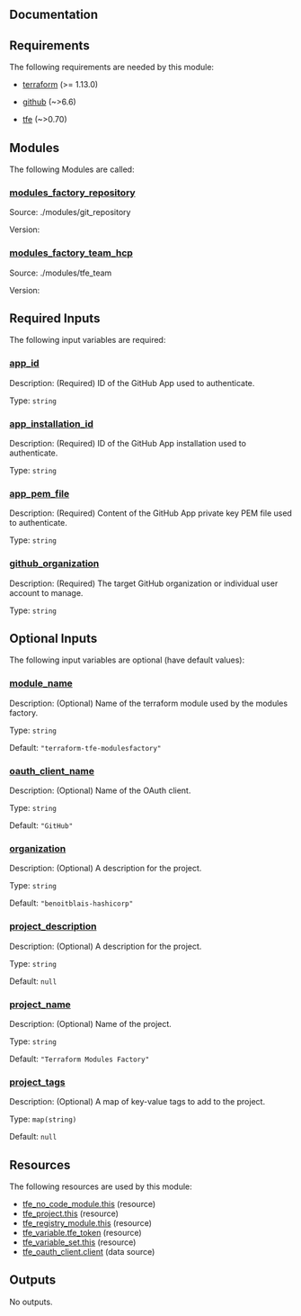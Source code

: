 <!-- BEGIN_TF_DOCS -->


## Documentation

## Requirements

The following requirements are needed by this module:

- <a name="requirement_terraform"></a> [terraform](#requirement\_terraform) (>= 1.13.0)

- <a name="requirement_github"></a> [github](#requirement\_github) (~>6.6)

- <a name="requirement_tfe"></a> [tfe](#requirement\_tfe) (~>0.70)

## Modules

The following Modules are called:

### <a name="module_modules_factory_repository"></a> [modules\_factory\_repository](#module\_modules\_factory\_repository)

Source: ./modules/git_repository

Version:

### <a name="module_modules_factory_team_hcp"></a> [modules\_factory\_team\_hcp](#module\_modules\_factory\_team\_hcp)

Source: ./modules/tfe_team

Version:

## Required Inputs

The following input variables are required:

### <a name="input_app_id"></a> [app\_id](#input\_app\_id)

Description: (Required) ID of the GitHub App used to authenticate.

Type: `string`

### <a name="input_app_installation_id"></a> [app\_installation\_id](#input\_app\_installation\_id)

Description: (Required) ID of the GitHub App installation used to authenticate.

Type: `string`

### <a name="input_app_pem_file"></a> [app\_pem\_file](#input\_app\_pem\_file)

Description: (Required) Content of the GitHub App private key PEM file used to authenticate.

Type: `string`

### <a name="input_github_organization"></a> [github\_organization](#input\_github\_organization)

Description: (Required) The target GitHub organization or individual user account to manage.

Type: `string`

## Optional Inputs

The following input variables are optional (have default values):

### <a name="input_module_name"></a> [module\_name](#input\_module\_name)

Description: (Optional) Name of the terraform module used by the modules factory.

Type: `string`

Default: `"terraform-tfe-modulesfactory"`

### <a name="input_oauth_client_name"></a> [oauth\_client\_name](#input\_oauth\_client\_name)

Description: (Optional) Name of the OAuth client.

Type: `string`

Default: `"GitHub"`

### <a name="input_organization"></a> [organization](#input\_organization)

Description: (Optional) A description for the project.

Type: `string`

Default: `"benoitblais-hashicorp"`

### <a name="input_project_description"></a> [project\_description](#input\_project\_description)

Description: (Optional) A description for the project.

Type: `string`

Default: `null`

### <a name="input_project_name"></a> [project\_name](#input\_project\_name)

Description: (Optional) Name of the project.

Type: `string`

Default: `"Terraform Modules Factory"`

### <a name="input_project_tags"></a> [project\_tags](#input\_project\_tags)

Description: (Optional) A map of key-value tags to add to the project.

Type: `map(string)`

Default: `null`

## Resources

The following resources are used by this module:

- [tfe_no_code_module.this](https://registry.terraform.io/providers/hashicorp/tfe/latest/docs/resources/no_code_module) (resource)
- [tfe_project.this](https://registry.terraform.io/providers/hashicorp/tfe/latest/docs/resources/project) (resource)
- [tfe_registry_module.this](https://registry.terraform.io/providers/hashicorp/tfe/latest/docs/resources/registry_module) (resource)
- [tfe_variable.tfe_token](https://registry.terraform.io/providers/hashicorp/tfe/latest/docs/resources/variable) (resource)
- [tfe_variable_set.this](https://registry.terraform.io/providers/hashicorp/tfe/latest/docs/resources/variable_set) (resource)
- [tfe_oauth_client.client](https://registry.terraform.io/providers/hashicorp/tfe/latest/docs/data-sources/oauth_client) (data source)

## Outputs

No outputs.

<!-- markdownlint-enable -->
<!-- END_TF_DOCS -->